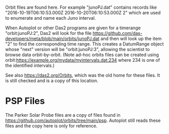 Orbit files are found here.  For example "junoPJ.dat" contains records
like "2016-10-19T06:10:53.000Z 2016-10-20T06:10:53.000Z 2" which are used
to enumerate and name each Juno interval.

When Autoplot or other Das2 programs are given for a timerange "orbit:junoPJ:2",
Das2 will look for the file https://github.com/das-developers/meta/blob/main/orbits/junoPJ.dat
and then will look up the item "2" to find the corresponding time range.  This
creates a DatumRange object whose "next" version will be "orbit:junoPJ:3", allowing
the scientist to browse data orbit-by-orbit.  (Note ad-hoc orbits files can be
created using orbit:https://example.org/mydata/myintervals.dat:234 where 234 is one
of the identified intervals.)

See also https://das2.org/Orbits, which was the old home for these files.  It is still
checked and is a copy of this location.

# PSP Files
The Parker Solar Probe files are a copy of files found in https://github.com/autoplot/orbits/tree/main/psp.  Autoplot still reads these files and the copy here is only for reference.
